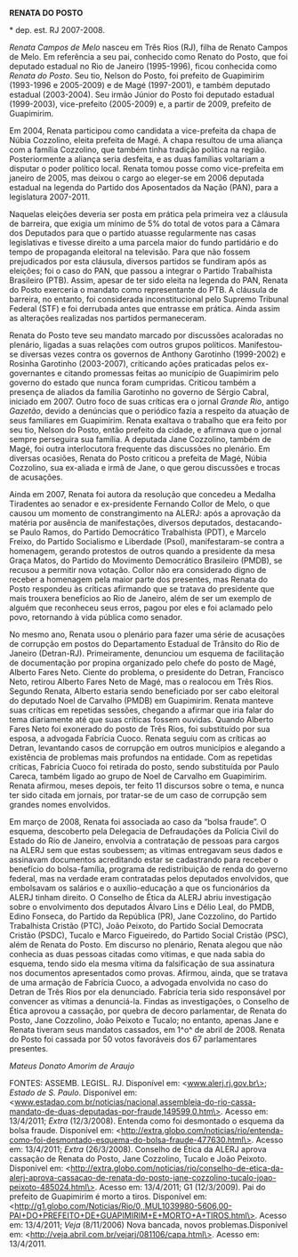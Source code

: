 **RENATA DO POSTO**

\* dep. est. RJ 2007-2008.

*Renata Campos de Melo* nasceu em Três Rios (RJ), filha de Renato Campos
de Melo. Em referência a seu pai, conhecido como Renato do Posto, que
foi deputado estadual no Rio de Janeiro (1995-1996), ficou conhecida
como *Renata do Posto*. Seu tio, Nelson do Posto, foi prefeito de
Guapimirim (1993-1996 e 2005-2009) e de Magé (1997-2001), e também
deputado estadual (2003-2004). Seu irmão Júnior do Posto foi deputado
estadual (1999-2003), vice-prefeito (2005-2009) e, a partir de 2009,
prefeito de Guapimirim.

Em 2004, Renata participou como candidata a vice-prefeita da chapa de
Núbia Cozzolino, eleita prefeita de Magé. A chapa resultou de uma
aliança com a família Cozzolino, que também tinha tradição política na
região. Posteriormente a aliança seria desfeita, e as duas famílias
voltariam a disputar o poder político local. Renata tomou posse como
vice-prefeita em janeiro de 2005, mas deixou o cargo ao eleger-se em
2006 deputada estadual na legenda do Partido dos Aposentados da Nação
(PAN), para a legislatura 2007-2011.

Naquelas eleições deveria ser posta em prática pela primeira vez a
cláusula de barreira, que exigia um mínimo de 5% do total de votos para
a Câmara dos Deputados para que o partido atuasse regularmente nas casas
legislativas e tivesse direito a uma parcela maior do fundo partidário e
do tempo de propaganda eleitoral na televisão. Para que não fossem
prejudicados por esta cláusula, diversos partidos se fundiram após as
eleições; foi o caso do PAN, que passou a integrar o Partido Trabalhista
Brasileiro (PTB). Assim, apesar de ter sido eleita na legenda do PAN,
Renata do Posto exerceria o mandato como representante do PTB. A
cláusula de barreira, no entanto, foi considerada inconstitucional pelo
Supremo Tribunal Federal (STF) e foi derrubada antes que entrasse em
prática. Ainda assim as alterações realizadas nos partidos permaneceram.

Renata do Posto teve seu mandato marcado por discussões acaloradas no
plenário, ligadas a suas relações com outros grupos políticos.
Manifestou-se diversas vezes contra os governos de Anthony Garotinho
(1999-2002) e Rosinha Garotinho (2003-2007), criticando ações praticadas
pelos ex-governantes e citando promessas feitas ao município de
Guapimirim pelo governo do estado que nunca foram cumpridas. Criticou
também a presença de aliados da família Garotinho no governo de Sérgio
Cabral, iniciado em 2007. Outro foco de suas críticas era o jornal
*Grande Rio*, antigo *Gazetão*, devido a denúncias que o periódico fazia
a respeito da atuação de seus familiares em Guapimirim. Renata exaltava
o trabalho que era feito por seu tio, Nelson do Posto, então prefeito da
cidade, e afirmava que o jornal sempre perseguira sua família. A
deputada Jane Cozzolino, também de Magé, foi outra interlocutora
frequente das discussões no plenário. Em diversas ocasiões, Renata do
Posto criticou a prefeita de Magé, Núbia Cozzolino, sua ex-aliada e irmã
de Jane, o que gerou discussões e trocas de acusações.

Ainda em 2007, Renata foi autora da resolução que concedeu a Medalha
Tiradentes ao senador e ex-presidente Fernando Collor de Melo, o que
causou um momento de constrangimento na ALERJ: após a aprovação da
matéria por ausência de manifestações, diversos deputados, destacando-se
Paulo Ramos, do Partido Democrático Trabalhista (PDT), e Marcelo Freixo,
do Partido Socialismo e Liberdade (Psol), manifestaram-se contra a
homenagem, gerando protestos de outros quando a presidente da mesa Graça
Matos, do Partido do Movimento Democrático Brasileiro (PMDB), se recusou
a permitir nova votação. Collor não era considerado digno de receber a
homenagem pela maior parte dos presentes, mas Renata do Posto respondeu
às críticas afirmando que se tratava do presidente que mais trouxera
benefícios ao Rio de Janeiro, além de ser um exemplo de alguém que
reconheceu seus erros, pagou por eles e foi aclamado pelo povo,
retornando à vida pública como senador.

No mesmo ano, Renata usou o plenário para fazer uma série de acusações
de corrupção em postos do Departamento Estadual de Trânsito do Rio de
Janeiro (Detran-RJ). Primeiramente, denunciou um esquema de facilitação
de documentação por propina organizado pelo chefe do posto de Magé,
Alberto Fares Neto. Ciente do problema, o presidente do Detran,
Francisco Neto, retirou Alberto Fares Neto de Magé, mas o realocou em
Três Rios. Segundo Renata, Alberto estaria sendo beneficiado por ser
cabo eleitoral do deputado Noel de Carvalho (PMDB) em Guapimirim. Renata
manteve suas críticas em repetidas sessões, chegando a afirmar que iria
falar do tema diariamente até que suas críticas fossem ouvidas. Quando
Alberto Fares Neto foi exonerado do posto de Três Rios, foi substituído
por sua esposa, a advogada Fabrícia Cuoco. Renata seguiu com as críticas
ao Detran, levantando casos de corrupção em outros municípios e alegando
a existência de problemas mais profundos na entidade. Com as repetidas
críticas, Fabrícia Cuoco foi retirada do posto, sendo substituída por
Paulo Careca, também ligado ao grupo de Noel de Carvalho em Guapimirim.
Renata afirmou, meses depois, ter feito 11 discursos sobre o tema, e
nunca ter sido citada em jornais, por tratar-se de um caso de corrupção
sem grandes nomes envolvidos.

Em março de 2008, Renata foi associada ao caso da “bolsa fraude”. O
esquema, descoberto pela Delegacia de Defraudações da Polícia Civil do
Estado do Rio de Janeiro, envolvia a contratação de pessoas para cargos
na ALERJ sem que estas soubessem; as vítimas entregavam seus dados e
assinavam documentos acreditando estar se cadastrando para receber o
benefício do bolsa-família, programa de redistribuição de renda do
governo federal, mas na verdade eram contratadas pelos deputados
envolvidos, que embolsavam os salários e o auxílio-educação a que os
funcionários da ALERJ tinham direito. O Conselho de Ética da ALERJ abriu
investigação sobre o envolvimento dos deputados Álvaro Lins e Délio
Leal, do PMDB, Edino Fonseca, do Partido da República (PR), Jane
Cozzolino, do Partido Trabalhista Cristão (PTC), João Peixoto, do
Partido Social Democrata Cristão (PSDC), Tucalo e Marco Figueiredo, do
Partido Social Cristão (PSC), além de Renata do Posto. Em discurso no
plenário, Renata alegou que não conhecia as duas pessoas citadas como
vítimas, e que nada sabia do esquema, tendo sido ela mesma vítima da
falsificação de sua assinatura nos documentos apresentados como provas.
Afirmou, ainda, que se tratava de uma armação de Fabrícia Cuoco, a
advogada envolvida no caso do Detran de Três Rios por ela denunciado.
Fabrícia teria sido responsável por convencer as vítimas a denunciá-la.
Findas as investigações, o Conselho de Ética aprovou a cassação, por
quebra de decoro parlamentar, de Renata do Posto, Jane Cozzolino, João
Peixoto e Tucalo; no entanto, apenas Jane e Renata tiveram seus mandatos
cassados, em 1^o^ de abril de 2008. Renata do Posto foi cassada por 50
votos favoráveis dos 67 parlamentares presentes.

*Mateus Donato Amorim de Araujo*

FONTES: ASSEMB. LEGISL. RJ. Disponível em: \<www.alerj.rj.gov.br\>;
*Estado de S. Paulo*. Disponível em:
\<www.estadao.com.br/noticias/nacional,assembleia-do-rio-cassa-mandato-de-duas-deputadas-por-fraude,149599,0.htm\>.
Acesso em: 13/4/2011; *Extra* (12/3/2008). Entenda como foi desmontado o
esquema da bolsa fraude. Disponível em:
\<http://extra.globo.com/noticias/rio/entenda-como-foi-desmontado-esquema-do-bolsa-fraude-477630.html\>.
Acesso em: 13/4/2011; *Extra* (26/3/2008). Conselho de Ética da ALERJ
aprova cassação de Renata do Posto, Jane Cozzolino, Tucalo e João
Peixoto. Disponível em:
\<http://extra.globo.com/noticias/rio/conselho-de-etica-da-alerj-aprova-cassacao-de-renata-do-posto-jane-cozzolino-tucalo-joao-peixoto-485024.html\>.
Acesso em: 13/4/2011; G1 (12/3/2009). Pai do prefeito de Guapimirim é
morto a tiros. Disponível em:
\<http://g1.globo.com/Noticias/Rio/0,,MUL1039980-5606,00-PAI+DO+PREFEITO+DE+GUAPIMIRIM+E+MORTO+A+TIROS.html\>.
Acesso em: 13/4/2011; *Veja* (8/11/2006) Nova bancada, novos
problemas.Disponível em:
\<http://veja.abril.com.br/vejarj/081106/capa.html\>. Acesso em:
13/4/2011.
